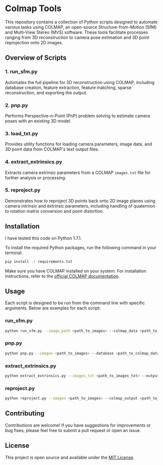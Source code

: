 # Colmap Tools

This repository contains a collection of Python scripts designed to automate various tasks using COLMAP, an open-source Structure-from-Motion (SfM) and Multi-View Stereo (MVS) software. These tools facilitate processes ranging from 3D reconstruction to camera pose estimation and 3D point reprojection onto 2D images.

## Overview of Scripts

### 1. run_sfm.py

Automates the full pipeline for 3D reconstruction using COLMAP, including database creation, feature extraction, feature matching, sparse reconstruction, and exporting the output.

### 2. pnp.py

Performs Perspective-n-Point (PnP) problem solving to estimate camera poses with an existing 3D model.

### 3. load_txt.py

Provides utility functions for loading camera parameters, image data, and 3D point data from COLMAP's text output files.

### 4. extract_extrinsics.py

Extracts camera extrinsic parameters from a COLMAP `images.txt` file for further analysis or processing.

### 5. reproject.py

Demonstrates how to reproject 3D points back onto 2D image planes using camera intrinsic and extrinsic parameters, including handling of quaternion to rotation matrix conversion and point distortion.

## Installation

I have tested this code on Python 1.7.1.

To install the required Python packages, run the following command in your terminal:

```bash
pip install -r requirements.txt
```

Make sure you have COLMAP installed on your system. For installation instructions, refer to the [official COLMAP documentation](https://colmap.github.io/install.html).

## Usage

Each script is designed to be run from the command line with specific arguments. Below are examples for each script:

### run_sfm.py

```bash
python run_sfm.py --image_path <path_to_images> --colmap_data <path_to_colmap_data> --camera_model <camera_model>
```

### pnp.py

```bash
python pnp.py --images <path_to_images> --database <path_to_colmap_database> --existing_reconstruction <path_to_existing_model> --output_path <output_path>
```

### extract_extrinsics.py

```bash
python extract_extrinsics.py --images_txt <path_to_images_txt> --output <output_pickle_file> --base <base_name>
```

### reproject.py

```bash
python reproject.py --images <path_to_images> --colmap_output <path_to_colmap_output> --camera_id <camera_id> --output <output_path>
```


## Contributing

Contributions are welcome! If you have suggestions for improvements or bug fixes, please feel free to submit a pull request or open an issue.

## License

This project is open source and available under the [MIT License](LICENSE).
